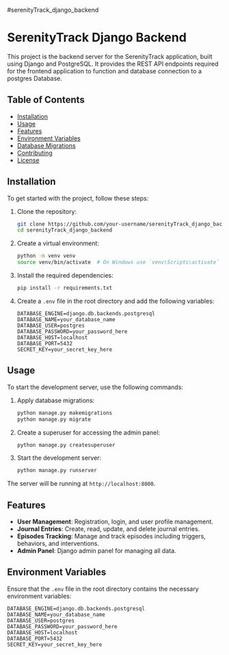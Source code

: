 #serenityTrack_django_backend
# SerenityTrack Django Backend

This project is the backend server for the SerenityTrack application, built using Django and PostgreSQL. It provides the REST API endpoints required for the frontend application to function and database connection to a postgres Database.

## Table of Contents

- [Installation](#installation)
- [Usage](#usage)
- [Features](#features)
- [Environment Variables](#environment-variables)
- [Database Migrations](#database-migrations)
- [Contributing](#contributing)
- [License](#license)

## Installation

To get started with the project, follow these steps:

1. Clone the repository:
    ```bash
    git clone https://github.com/your-username/serenityTrack_django_backend.git
    cd serenityTrack_django_backend
    ```

2. Create a virtual environment:
    ```bash
    python -m venv venv
    source venv/bin/activate  # On Windows use `venv\Scripts\activate`
    ```

3. Install the required dependencies:
    ```bash
    pip install -r requirements.txt
    ```

4. Create a `.env` file in the root directory and add the following variables:
    ```plaintext
    DATABASE_ENGINE=django.db.backends.postgresql
    DATABASE_NAME=your_database_name
    DATABASE_USER=postgres
    DATABASE_PASSWORD=your_password_here
    DATABASE_HOST=localhost
    DATABASE_PORT=5432
    SECRET_KEY=your_secret_key_here
    ```

## Usage

To start the development server, use the following commands:

1. Apply database migrations:
    ```bash
    python manage.py makemigrations
    python manage.py migrate
    ```

2. Create a superuser for accessing the admin panel:
    ```bash
    python manage.py createsuperuser
    ```

3. Start the development server:
    ```bash
    python manage.py runserver
    ```

The server will be running at `http://localhost:8000`.

## Features

- **User Management**: Registration, login, and user profile management.
- **Journal Entries**: Create, read, update, and delete journal entries.
- **Episodes Tracking**: Manage and track episodes including triggers, behaviors, and interventions.
- **Admin Panel**: Django admin panel for managing all data.

## Environment Variables

Ensure that the `.env` file in the root directory contains the necessary environment variables:
```plaintext
DATABASE_ENGINE=django.db.backends.postgresql
DATABASE_NAME=your_database_name
DATABASE_USER=postgres
DATABASE_PASSWORD=your_password_here
DATABASE_HOST=localhost
DATABASE_PORT=5432
SECRET_KEY=your_secret_key_here
